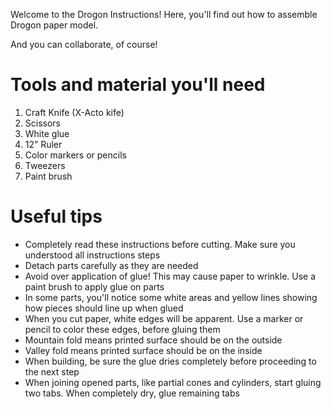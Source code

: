 Welcome to the Drogon Instructions! Here, you'll find out how to assemble Drogon paper model. 

And you can collaborate, of course!

# Tools and material you'll need
1. Craft Knife (X-Acto kife)
1. Scissors
1. White glue
1. 12” Ruler
1. Color markers or pencils
1. Tweezers
1. Paint brush

# Useful tips
* Completely read these instructions before cutting. Make sure you understood all instructions steps
* Detach parts carefully as they are needed
* Avoid over application of glue! This may cause paper to wrinkle. Use a paint brush to apply glue on parts
* In some parts, you'll notice some white areas and yellow lines showing how pieces should line up when glued
* When you cut paper, white edges will be apparent. Use a marker or pencil to color these edges, before gluing them
* Mountain fold means printed surface should be on the outside
* Valley fold means printed surface should be on the inside
* When building, be sure the glue dries completely before proceeding to the next step
* When joining opened parts, like partial cones and cylinders, start gluing two tabs. When completely dry, glue remaining tabs